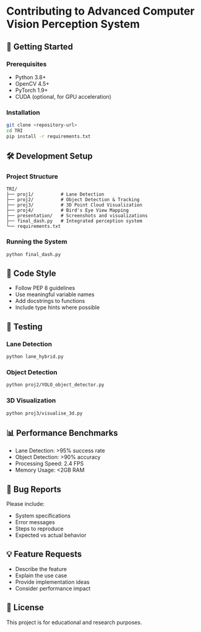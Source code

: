 # Contributing to Advanced Computer Vision Perception System

## 🚀 Getting Started

### Prerequisites
- Python 3.8+
- OpenCV 4.5+
- PyTorch 1.9+
- CUDA (optional, for GPU acceleration)

### Installation
```bash
git clone <repository-url>
cd TRI
pip install -r requirements.txt
```

## 🛠️ Development Setup

### Project Structure
```
TRI/
├── proj1/          # Lane Detection
├── proj2/          # Object Detection & Tracking
├── proj3/          # 3D Point Cloud Visualization
├── proj4/          # Bird's Eye View Mapping
├── presentation/   # Screenshots and visualizations
├── final_dash.py   # Integrated perception system
└── requirements.txt
```

### Running the System
```bash
python final_dash.py
```

## 📝 Code Style

- Follow PEP 8 guidelines
- Use meaningful variable names
- Add docstrings to functions
- Include type hints where possible

## 🧪 Testing

### Lane Detection
```bash
python lane_hybrid.py
```

### Object Detection
```bash
python proj2/YOLO_object_detector.py
```

### 3D Visualization
```bash
python proj3/visualise_3d.py
```

## 📊 Performance Benchmarks

- Lane Detection: >95% success rate
- Object Detection: >90% accuracy
- Processing Speed: 2.4 FPS
- Memory Usage: <2GB RAM

## 🐛 Bug Reports

Please include:
- System specifications
- Error messages
- Steps to reproduce
- Expected vs actual behavior

## 💡 Feature Requests

- Describe the feature
- Explain the use case
- Provide implementation ideas
- Consider performance impact

## 📄 License

This project is for educational and research purposes.
